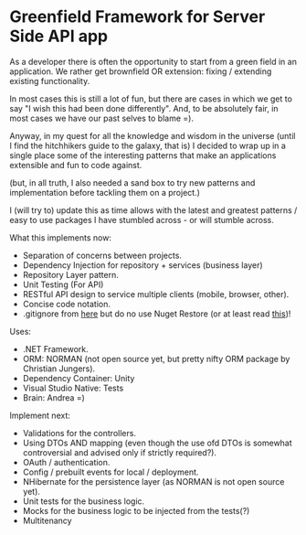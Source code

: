 # Greenfield Framework for Server Side API app 

As a developer there is often the opportunity to start from a green field in an application. We rather get brownfield OR extension: fixing / extending existing functionality. 

In most cases this is still a lot of fun, but there are cases in which we get to say "I wish this had been done differently". And, to be absolutely fair, in most cases we have our past selves to blame =).

Anyway, in my quest for all the knowledge and wisdom in the universe (until I find the hitchhikers guide to the galaxy, that is) I decided to wrap up in a single place some of the interesting patterns that make an applications extensible and fun to code against.

(but, in all truth, I also needed a sand box to try new patterns and implementation before tackling them on a project.)

I (will try to) update this as time allows with the latest and greatest patterns / easy to use packages I have stumbled across - or will stumble across.

What this implements now: 

* Separation of concerns between projects. 
* Dependency Injection for repository + services (business layer) 
* Repository Layer pattern. 
* Unit Testing (For API) 
* RESTful API design to service multiple clients (mobile, browser, other).
* Concise code notation.
* .gitignore from [here](https://github.com/github/gitignore/blob/master/VisualStudio.gitignore) but do no use Nuget Restore (or at least read [this](http://www.xavierdecoster.com/migrate-away-from-msbuild-based-nuget-package-restore))! 

Uses:

* .NET Framework. 
* ORM: NORMAN (not open source yet, but pretty nifty ORM package by Christian Jungers).
* Dependency Container: Unity
* Visual Studio Native: Tests
* Brain: Andrea =)


Implement next:

* Validations for the controllers.
* Using DTOs AND mapping (even though the use ofd DTOs is somewhat controversial and advised only if strictly required?).
* OAuth / authentication.
* Config / prebuilt events for local / deployment.
* NHibernate for the persistence layer (as NORMAN is not open source yet).
* Unit tests for the business logic.
* Mocks for the business logic to be injected from the tests(?)
* Multitenancy


